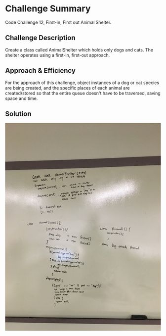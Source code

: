 # Challenge Summary
Code Challenge 12, First-in, First out Animal Shelter.

## Challenge Description
Create a class called AnimalShelter which holds only dogs and cats. The shelter operates using a first-in, first-out approach.

## Approach & Efficiency
For the approach of this challenge, object instances of a dog or cat species are being created, and the specific places of each animal are created/stored so that the entire queue doesn't have to be traversed, saving space and time. 

## Solution
![Code Challenge 12 Image](./assets/fifo-animal-shelter-uml.jpg)
